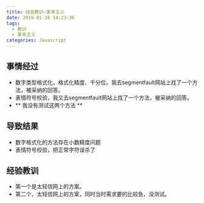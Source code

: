 ```yaml
---
title: 经验教训-拿来主义
date: 2019-01-18 14:23:36
tags: 
  - 教训
  - 拿来主义
categories: Javascript
---
```

## 事情经过
- 数字类型格式化，格式化精度、千分位。我去segmentfault网站上找了一个方法，被采纳的回答。
- 表情符号校验，我又去segmentfault网站上找了一个方法，被采纳的回答。
- ** 我没有测试这两个方法 **
  
## 导致结果
- 数字格式化的方法存在小数精度问题
- 表情符号校验，把正常字符误杀了

## 经验教训
- 第一个是太轻信网上的方案。
- 第二个，太轻信网上的方案，同时当时需求要的比较急，没测试。